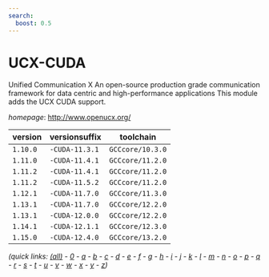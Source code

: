 ```yaml
---
search:
  boost: 0.5
---
```

# UCX-CUDA

Unified Communication X An open-source production grade communication framework for data centric and high-performance applications  This module adds the UCX CUDA support.

*homepage*: <http://www.openucx.org/>

version | versionsuffix | toolchain
--------|---------------|----------
``1.10.0`` | ``-CUDA-11.3.1`` | ``GCCcore/10.3.0``
``1.11.0`` | ``-CUDA-11.4.1`` | ``GCCcore/11.2.0``
``1.11.2`` | ``-CUDA-11.4.1`` | ``GCCcore/11.2.0``
``1.11.2`` | ``-CUDA-11.5.2`` | ``GCCcore/11.2.0``
``1.12.1`` | ``-CUDA-11.7.0`` | ``GCCcore/11.3.0``
``1.13.1`` | ``-CUDA-11.7.0`` | ``GCCcore/12.2.0``
``1.13.1`` | ``-CUDA-12.0.0`` | ``GCCcore/12.2.0``
``1.14.1`` | ``-CUDA-12.1.1`` | ``GCCcore/12.3.0``
``1.15.0`` | ``-CUDA-12.4.0`` | ``GCCcore/13.2.0``


*(quick links: [(all)](../index.md) - [0](../0/index.md) - [a](../a/index.md) - [b](../b/index.md) - [c](../c/index.md) - [d](../d/index.md) - [e](../e/index.md) - [f](../f/index.md) - [g](../g/index.md) - [h](../h/index.md) - [i](../i/index.md) - [j](../j/index.md) - [k](../k/index.md) - [l](../l/index.md) - [m](../m/index.md) - [n](../n/index.md) - [o](../o/index.md) - [p](../p/index.md) - [q](../q/index.md) - [r](../r/index.md) - [s](../s/index.md) - [t](../t/index.md) - [u](../u/index.md) - [v](../v/index.md) - [w](../w/index.md) - [x](../x/index.md) - [y](../y/index.md) - [z](../z/index.md))*

